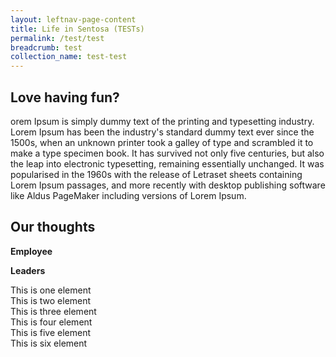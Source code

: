 ```yaml
---
layout: leftnav-page-content
title: Life in Sentosa (TESTs)
permalink: /test/test
breadcrumb: test
collection_name: test-test
---
```

## Love having fun?
orem Ipsum is simply dummy text of the printing and typesetting industry. Lorem Ipsum has been the industry's standard dummy text ever since the 1500s, when an unknown printer took a galley of type and scrambled it to make a type specimen book. It has survived not only five centuries, but also the leap into electronic typesetting, remaining essentially unchanged. It was popularised in the 1960s with the release of Letraset sheets containing Lorem Ipsum passages, and more recently with desktop publishing software like Aldus PageMaker including versions of Lorem Ipsum.

## Our thoughts
**Employee**


**Leaders**

<section class="contain">
  <div class="one">
    This is one element
  </div>
  <div class="two">
    This is two element
  </div>
  <div class="three">
    This is three element
  </div>
  <div class="four">
    This is four element
  </div>
  <div class="five">
    This is five element
  </div>
  <div class="six">
    This is six element
  </div>
</section>

